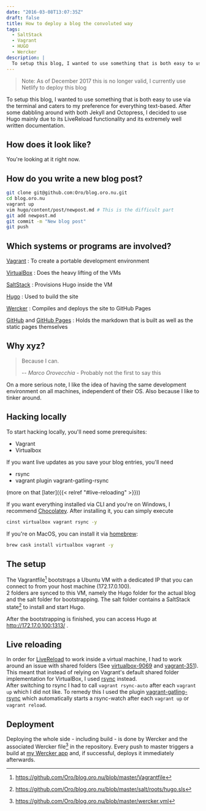```yaml
---
date: "2016-03-08T13:07:35Z"
draft: false
title: How to deploy a blog the convoluted way
tags:
  - SaltStack
  - Vagrant
  - HUGO
  - Wercker
description: |
  To setup this blog, I wanted to use something that is both easy to use via the terminal and caters to my preference for everything text-based.
---
```

> Note: As of December 2017 this is no longer valid, I currently use Netlify to deploy this blog

To setup this blog, I wanted to use something that is both easy to use via the terminal and caters to my preference for everything text-based.
After some dabbling around with both Jekyll and Octopress, I decided to use Hugo mainly due to its LiveReload functionality and its extremely well written documentation.

## How does it look like?
You're looking at it right now.

## How do you write a new blog post?
```bash
git clone git@github.com:Oro/blog.oro.nu.git 
cd blog.oro.nu
vagrant up
vim hugo/content/post/newpost.md # This is the difficult part
git add newpost.md
git commit -m "New blog post"
git push
```

## Which systems or programs are involved?
[Vagrant](https://www.vagrantup.com/)
: To create a portable development environment

[VirtualBox](https://www.virtualbox.org/)
: Does the heavy lifting of the VMs

[SaltStack](https://docs.saltstack.com/en/getstarted/index.html)
: Provisions Hugo inside the VM

[Hugo](http://gohugo.io/)
: Used to build the site

[Wercker](http://wercker.com/)
: Compiles and deploys the site to GitHub Pages

[GitHub](https://github.com/) and [GitHub Pages](https://pages.github.com/)
: Holds the markdown that is built as well as the static pages themselves

## Why xyz?
> Because I can.
> 
> -- <cite>Marco Orovecchia</cite> - Probably not the first to say this

On a more serious note, I like the idea of having the same development environment on all machines, independent of their OS. Also because I like to tinker around.

## Hacking locally
To start hacking locally, you'll need some prerequisites:

- Vagrant
- Virtualbox

If you want live updates as you save your blog entries, you'll need

- rsync
- vagrant plugin vagrant-gatling-rsync

(more on that [later]({{< relref "#live-reloading" >}}))

If you want everything installed via CLI and you're on Windows, I recommend [Chocolatey](https://chocolatey.org/). After installing it, you can simply execute 

```bash
cinst virtualbox vagrant rsync -y
```

If you're on MacOS, you can install it via [homebrew](http://brew.sh/):
```bash
brew cask install virtualbox vagrant -y
```


## The setup
The Vagrantfile[^1] bootstraps a Ubuntu VM with a dedicated IP that you can connect to from your host machine (172.17.0.100).  
2 folders are synced to this VM, namely the Hugo folder for the actual blog and the salt folder for bootstrapping.
The salt folder contains a SaltStack state[^2] to install and start Hugo.

After the bootstrapping is finished, you can access Hugo at http://172.17.0.100:1313/ .


## Live reloading
In order for [LiveReload](https://gohugo.io/extras/livereload/) to work inside a virtual machine, I had to work around an issue with shared folders (See [virtualbox-9069](https://www.virtualbox.org/ticket/9069) and [vagrant-351](https://github.com/mitchellh/vagrant/issues/351)). This meant that instead of relying on Vagrant's default shared folder implementation for VirtualBox, I used [rsync](https://www.vagrantup.com/docs/synced-folders/rsync.html) instead.  
After switching to rsync I had to call `vagrant rsync-auto` after each `vagrant up` which I did not like. To remedy this I used the plugin [vagrant-gatling-rsync](https://github.com/smerrill/vagrant-gatling-rsync) which automatically starts a rsync-watch after each `vagrant up` or `vagrant reload`.

## Deployment
Deploying the whole side - including build - is done by Wercker and the associated Wercker file[^3] in the repository. Every push to master triggers a build at [my Wercker app](https://app.wercker.com/#applications/56df0e2f9d5cf1b5734fd1cd) and, if successful, deploys it immediately afterwards.

[^1]: https://github.com/Oro/blog.oro.nu/blob/master/Vagrantfile
[^2]: https://github.com/Oro/blog.oro.nu/blob/master/salt/roots/hugo.sls
[^3]: https://github.com/Oro/blog.oro.nu/blob/master/wercker.yml
